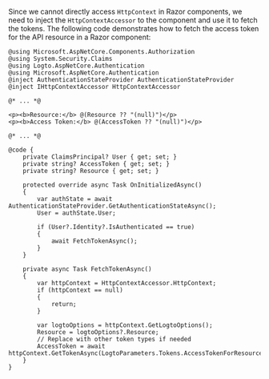 Since we cannot directly access `HttpContext` in Razor components, we need to inject the `HttpContextAccessor` to the component and use it to fetch the tokens. The following code demonstrates how to fetch the access token for the API resource in a Razor component:

```cshtml
@using Microsoft.AspNetCore.Components.Authorization
@using System.Security.Claims
@using Logto.AspNetCore.Authentication
@using Microsoft.AspNetCore.Authentication
@inject AuthenticationStateProvider AuthenticationStateProvider
@inject IHttpContextAccessor HttpContextAccessor

@* ... *@

<p><b>Resource:</b> @(Resource ?? "(null)")</p>
<p><b>Access Token:</b> @(AccessToken ?? "(null)")</p>

@* ... *@

@code {
    private ClaimsPrincipal? User { get; set; }
    private string? AccessToken { get; set; }
    private string? Resource { get; set; }

    protected override async Task OnInitializedAsync()
    {
        var authState = await AuthenticationStateProvider.GetAuthenticationStateAsync();
        User = authState.User;

        if (User?.Identity?.IsAuthenticated == true)
        {
            await FetchTokenAsync();
        }
    }

    private async Task FetchTokenAsync()
    {
        var httpContext = HttpContextAccessor.HttpContext;
        if (httpContext == null)
        {
            return;
        }

        var logtoOptions = httpContext.GetLogtoOptions();
        Resource = logtoOptions?.Resource;
        // Replace with other token types if needed
        AccessToken = await httpContext.GetTokenAsync(LogtoParameters.Tokens.AccessTokenForResource);
    }
}
```
